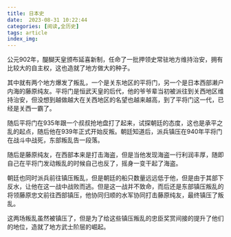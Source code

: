 ```yaml
---
title: 日本史
date:  2023-08-31 10:22:44
categories: [阅读,全历史]
tags: article
index_img: 
---
```

公元902年，醍醐天皇颁布延喜新制，任命了一批押领史常驻地方维持治安，拥有比较大的自主权，这也造就了地方做大的种子。

其中就有两个地方爆发了叛乱，一个是关东地区的平将门，另一个是日本西部濑户内海的藤原纯友。平将门是恒武天皇的后代，他的爷爷辈当初被派往到关西地区维持治安，但没想到越做越大在关西地区的名望也越来越高，到了平将门这一代，已经是关西一霸了。

随后平将门在935年跟一个叔叔抢地盘打了起来，试探朝廷的态度，这也是承平之乱的起点，随后他在939年正式开始反叛。朝廷知道后，派兵镇压在940年平将门在战斗中战死，东部叛乱告一段落。

随后是藤原纯友，在西部本来是打击海盗，但是当他发现海盗一行利润丰厚，随即自己在平将门发动叛乱的时候自己也反了，摇身一变干起了海盗。

朝廷也同时派兵前往镇压叛乱，但是朝廷的船只数量远远低于他，但是由于其部下反水，让他在这一战中战败而逃。但是这一战并不致命，而后还是东部镇压叛乱的将领藤原忠文前往西部镇压，他协同归顺的水军协同打击藤原纯友，最终镇压了叛乱。

这两场叛乱虽然被镇压了，但是为了给这些镇压叛乱的忠臣奖赏间接的提升了他们的地位，造就了地方武士阶层的崛起。